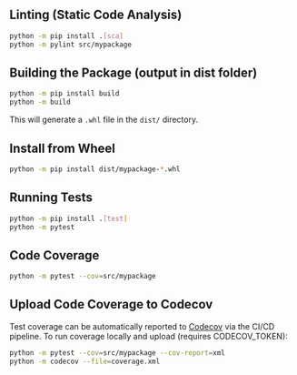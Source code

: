 ## Linting (Static Code Analysis)

```sh
python -m pip install .[sca]
python -m pylint src/mypackage
```

## Building the Package (output in dist folder)

```sh
python -m pip install build
python -m build
```
This will generate a `.whl` file in the `dist/` directory.

## Install from Wheel

```sh
python -m pip install dist/mypackage-*.whl
```

## Running Tests

```sh
python -m pip install .[test]
python -m pytest
```

## Code Coverage

```sh
python -m pytest --cov=src/mypackage
```

## Upload Code Coverage to Codecov

Test coverage can be automatically reported to [Codecov](https://codecov.io/) via the CI/CD pipeline.
To run coverage locally and upload (requires CODECOV_TOKEN):

```sh
python -m pytest --cov=src/mypackage --cov-report=xml
python -m codecov --file=coverage.xml
```
